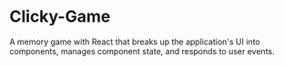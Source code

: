 # Clicky-Game
A memory game with React that breaks up the application's UI into components, manages component state, and responds to user events.
